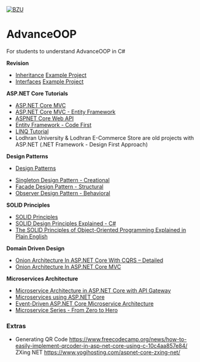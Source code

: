 [![BZU](https://bzu.edu.pk/images/logo1.png)](https://www.bzu.edu.pk)

# AdvanceOOP
 For students to understand AdvanceOOP in C#

**Revision**
* [Inheritance](https://github.com/qadir0108/VisualProgramming/blob/main/12_-_Inheritance.pdf) [Example Project](https://github.com/qadir0108/VisualProgramming/tree/main/20220612_Inheritance)
* [Interfaces](https://github.com/qadir0108/VisualProgramming/blob/main/13_-_Interfaces.pdf) [Example Project](https://github.com/qadir0108/VisualProgramming/tree/main/20220613_Interfaces)

**ASP.NET Core Tutorials**
* [ASP.NET Core MVC](https://docs.microsoft.com/en-us/aspnet/core/tutorials/first-mvc-app/start-mvc?view=aspnetcore-6.0&tabs=visual-studio)
* [ASP.NET Core MVC - Entity Framework](https://docs.microsoft.com/en-us/aspnet/core/data/ef-mvc/?view=aspnetcore-6.0)
* [ASPNET Core Web API](https://learn.microsoft.com/en-us/aspnet/core/tutorials/first-web-api?view=aspnetcore-6.0&tabs=visual-studio)
* [Entity Framework - Code First](https://www.entityframeworktutorial.net/code-first/what-is-code-first.aspx)
* [LINQ Tutorial](https://www.tutorialspoint.com/linq/index.htm)
* Lodhran University & Lodhran E-Commerce Store are old projects with ASP.NET (.NET Framework - Design First Approach)

**Design Patterns**
- [Design Patterns](https://www.dofactory.com/net/design-patterns)
* [Singleton Design Pattern - Creational](https://www.dofactory.com/net/singleton-design-pattern)
* [Facade Design Pattern - Structural](https://www.dofactory.com/net/facade-design-pattern)
* [Observer Design Pattern - Behavioral](https://www.dofactory.com/net/observer-design-pattern)

**SOLID Principles**
- [SOLID Principles](https://www.educative.io/blog/solid-principles-oop-c-sharp)
- [SOLID Design Principles Explained - C#](https://www.dotnettricks.com/learn/designpatterns/solid-design-principles-explained-using-csharp)
- [The SOLID Principles of Object-Oriented Programming Explained in Plain English](https://www.freecodecamp.org/news/solid-principles-explained-in-plain-english/)

**Domain Driven Design**
- [Onion Architecture In ASP.NET Core With CQRS – Detailed](https://codewithmukesh.com/blog/onion-architecture-in-aspnet-core/)
- [Onion Architecture In ASP.NET Core MVC](https://www.c-sharpcorner.com/article/onion-architecture-in-asp-net-core-mvc/)

**Microservices Architecture**
- [Microservice Architecture in ASP.NET Core with API Gateway](https://codewithmukesh.com/blog/microservice-architecture-in-aspnet-core/)
- [Microservices using ASP.NET Core](https://www.c-sharpcorner.com/article/microservice-using-asp-net-core/)
- [Event-Driven ASP.NET Core Microservice Architecture](https://itnext.io/how-to-build-an-event-driven-asp-net-core-microservice-architecture-e0ef2976f33f)
- [Microservice Series - From Zero to Hero](https://www.programmingwithwolfgang.com/microservice-series-from-zero-to-hero)

### Extras
- Generating QR Code https://www.freecodecamp.org/news/how-to-easily-implement-qrcoder-in-asp-net-core-using-c-10c4aa857e84/ ZXing NET https://www.yogihosting.com/aspnet-core-zxing-net/